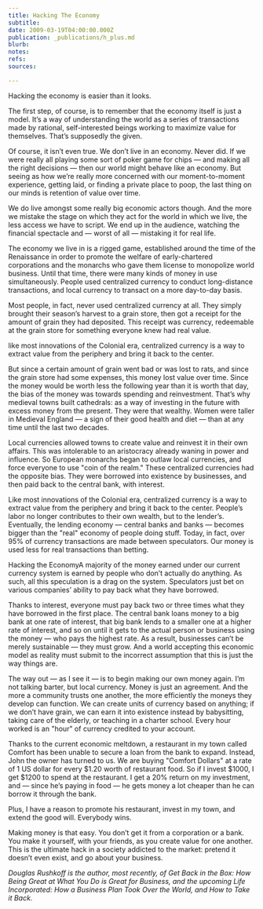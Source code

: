 ```yaml
---
title: Hacking The Economy
subtitle: 
date: 2009-03-19T04:00:00.000Z
publication: _publications/h_plus.md
blurb: 
notes: 
refs: 
sources: 

---
```

Hacking the economy is easier than it looks.

The first step, of course, is to remember that the economy itself is just a model. It’s a way of understanding the world as a series of transactions made by rational, self-interested beings working to maximize value for themselves. That’s supposedly the given.

Of course, it isn’t even true. We don’t live in an economy. Never did. If we were really all playing some sort of poker game for chips — and making all the right decisions — then our world might behave like an economy. But seeing as how we’re really more concerned with our moment-to-moment experience, getting laid, or finding a private place to poop, the last thing on our minds is retention of value over time.

We do live amongst some really big economic actors though. And the more we mistake the stage on which they act for the world in which we live, the less access we have to script. We end up in the audience, watching the financial spectacle and — worst of all — mistaking it for real life.

The economy we live in is a rigged game, established around the time of the Renaissance in order to promote the welfare of early-chartered corporations and the monarchs who gave them license to monopolize world business. Until that time, there were many kinds of money in use simultaneously. People used centralized currency to conduct long-distance transactions, and local currency to transact on a more day-to-day basis.

Most people, in fact, never used centralized currency at all. They simply brought their season’s harvest to a grain store, then got a receipt for the amount of grain they had deposited. This receipt was currency, redeemable at the grain store for something everyone knew had real value.

like most innovations of the Colonial era, centralized currency is a way to extract value from the periphery and bring it back to the center.

But since a certain amount of grain went bad or was lost to rats, and since the grain store had some expenses, this money lost value over time. Since the money would be worth less the following year than it is worth that day, the bias of the money was towards spending and reinvestment. That’s why medieval towns built cathedrals: as a way of investing in the future with excess money from the present. They were that wealthy. Women were taller in Medieval England — a sign of their good health and diet — than at any time until the last two decades.

Local currencies allowed towns to create value and reinvest it in their own affairs. This was intolerable to an aristocracy already waning in power and influence. So European monarchs began to outlaw local currencies, and force everyone to use "coin of the realm." These centralized currencies had the opposite bias. They were borrowed into existence by businesses, and then paid back to the central bank, with interest.

Like most innovations of the Colonial era, centralized currency is a way to extract value from the periphery and bring it back to the center. People’s labor no longer contributes to their own wealth, but to the lender’s. Eventually, the lending economy — central banks and banks — becomes bigger than the "real" economy of people doing stuff. Today, in fact, over 95% of currency transactions are made between speculators. Our money is used less for real transactions than betting.

Hacking the EconomyA majority of the money earned under our current currency system is earned by people who don’t actually do anything. As such, all this speculation is a drag on the system. Speculators just bet on various companies’ ability to pay back what they have borrowed.

Thanks to interest, everyone must pay back two or three times what they have borrowed in the first place. The central bank loans money to a big bank at one rate of interest, that big bank lends to a smaller one at a higher rate of interest, and so on until it gets to the actual person or business using the money — who pays the highest rate.  As a result, businesses can’t be merely sustainable — they must grow. And a world accepting this economic model as reality must submit to the incorrect assumption that this is just the way things are.

The way out — as I see it — is to begin making our own money again. I’m not talking barter, but local currency. Money is just an agreement. And the more a community trusts one another, the more efficiently the moneys they develop can function. We can create units of currency based on anything; if we don’t have grain, we can earn it into existence instead by babysitting, taking care of the elderly, or teaching in a charter school. Every hour worked is an "hour" of currency credited to your account.

Thanks to the current economic meltdown, a restaurant in my town called Comfort has been unable to secure a loan from the bank to expand. Instead, John the owner has turned to us. We are buying "Comfort Dollars" at a rate of 1 US dollar for every $1.20 worth of restaurant food. So if I invest $1000, I get $1200 to spend at the restaurant. I get a 20% return on my investment, and — since he’s paying in food — he gets money a lot cheaper than he can borrow it through the bank.

Plus, I have a reason to promote his restaurant, invest in my town, and extend the good will. Everybody wins.

Making money is that easy. You don’t get it from a corporation or a bank. You make it yourself, with your friends, as you create value for one another. This is the ultimate hack in a society addicted to the market: pretend it doesn’t even exist, and go about your business.

*Douglas Rushkoff is the author, most recently, of Get Back in the Box: How Being Great at What You Do is Great for Business, and the upcoming Life Incorporated: How a Business Plan Took Over the World, and How to Take it Back.*